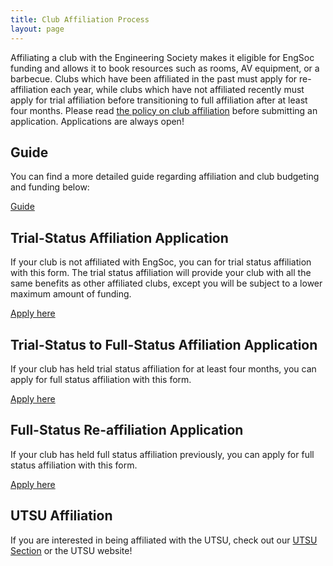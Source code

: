 ```yaml
---
title: Club Affiliation Process
layout: page
---
```


Affiliating a club with the Engineering Society makes it eligible for EngSoc funding and allows it to book resources such as rooms, AV equipment, or a barbecue. Clubs which have been affiliated in the past must apply for re-affiliation each year, while clubs which have not affiliated recently must apply for trial affiliation before transitioning to full affiliation after at least four months. Please read [the policy on club affiliation](https://drive.google.com/file/d/131fr_DDU6sE7p2DKIQtcqVucrNmtL5Ne) before submitting an application. Applications are always open! 

## Guide

You can find a more detailed guide regarding affiliation and club budgeting and funding below: 

<a class="button is-primary" href="/club-resources/files/Clubs-Guide-to-EngSoc.pdf">Guide</a>

## Trial-Status Affiliation Application
    
If your club is not affiliated with EngSoc, you can for trial status affiliation with this form. The trial status affiliation will provide your club with all the same benefits as other affiliated clubs, except you will be subject to a lower maximum amount of funding. 

<a class="button is-primary" href="https://docs.google.com/forms/d/1qvBPybLDmtAqDj7-LjADgDDqOLvKc3C4wnHc149kn3E/edit">Apply here</a> 

## Trial-Status to Full-Status Affiliation Application
    
If your club has held trial status affiliation for at least four months, you can apply for full status affiliation with this form. 
 
<a class="button is-primary" href="https://docs.google.com/forms/d/1hykuJEMlRukYn01Mkfwe-ecckqXpYJHpvGZzXMXA2XY/edit?usp=drive_web">Apply here</a> 

## Full-Status Re-affiliation Application

If your club has held full status affiliation previously, you can apply for full status affiliation with this form. 

<a class="button is-primary" href="https://docs.google.com/forms/d/1ddoqdv6sIuZP5_XE1hWSqOQcTTPxuLhK4qQ25CDy-fE/viewform?edit_requested=true">Apply here</a> 

## UTSU Affiliation

If you are interested in being affiliated with the UTSU, check out our [UTSU Section](/external-resources/utsu) or the UTSU website! 